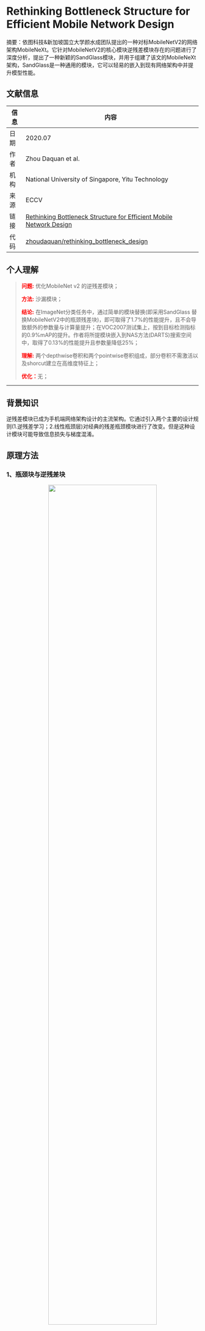 # Rethinking Bottleneck Structure for Efficient Mobile Network Design

摘要：依图科技&新加坡国立大学颜水成团队提出的一种对标MobileNetV2的网络架构MobileNeXt。它针对MobileNetV2的核心模块逆残差模块存在的问题进行了深度分析，提出了一种新颖的SandGlass模块，并用于组建了该文的MobileNeXt架构，SandGlass是一种通用的模块，它可以轻易的嵌入到现有网络架构中并提升模型性能。
<!--more-->

## 文献信息
| 信息 | 内容                                                         |
| ---- | ------------------------------------------------------------ |
| 日期 | 2020.07                                                      |
| 作者 | Zhou Daquan et al.                                           |
| 机构 | National University of Singapore, Yitu Technology            |
| 来源 | ECCV                                                         |
| 链接 | [Rethinking Bottleneck Structure for Efficient Mobile Network Design](https://arxiv.org/abs/2007.02269) |
| 代码 | [zhoudaquan/rethinking_bottleneck_design](https://github.com/zhoudaquan/rethinking_bottleneck_design) |

## 个人理解

><strong style="color:red;">问题:</strong> 优化MobileNet v2 的逆残差模块；
>
><strong style="color:red;">方法:</strong> 沙漏模块；
>
><strong style="color:red;">结论:</strong> 在ImageNet分类任务中，通过简单的模块替换(即采用SandGlass 替换MobileNetV2中的瓶颈残差块)，即可取得了1.7%的性能提升，且不会导致额外的参数量与计算量提升；在VOC2007测试集上，按到目标检测指标的0.9%mAP的提升。作者将所提模块嵌入到NAS方法(DARTS)搜索空间中，取得了0.13%的性能提升且参数量降低25%；
>
><strong style="color:red;">理解:</strong> 两个depthwise卷积和两个pointwise卷积组成，部分卷积不需激活以及shorcut建立在高维度特征上；
>
><strong style="color:red;">优化：</strong>无；
---

## 背景知识

逆残差模块已成为手机端网络架构设计的主流架构。它通过引入两个主要的设计规则(1.逆残差学习；2.线性瓶颈层)对经典的残差瓶颈模块进行了改变。但是这种设计模块可能导致信息损失与梯度混淆。

## 原理方法

### 1、瓶颈块与逆残差块

<div align=center>
    <img src=https://cloud-resources-data.oss-cn-chengdu.aliyuncs.com//images/20220706213938.png width=75% />
</div>


- Bottleneck：它包含两个1x1卷积(分别进行降维与升维)与一个3x3卷积(用于空间信息变换)，它是一种heavy-weight模块；
- Inverted Residual Block：它包含两个1x1卷积(分别进行升维与降维)与一个3x3深度可分离卷积(用于空间信息变换)，它是一种light-weight模块。

### 2、SandGlass 沙漏模块

(1) 更宽的网络有利于缓解梯度混淆问题，并有助于提升模型性能；(2)逆残差模块中的短连接可能会影响梯度回传。

考虑到上述逆残差模块的局限性，作者对其设计规则进行重思考并提出了SandGlass模块缓解上述问题。该模块的设计主要源自如下几点分析：

- 保持更多的信息从bottom传递给top层，进而有助于梯度回传；
- 深度卷积是一种轻量型单元，可以执行两次深度卷积以编码更多的空间信息。

<div align=center>
    <img src=https://cloud-resources-data.oss-cn-chengdu.aliyuncs.com//images/20220706213938.png width=75% />
</div>



- Position of Expansion and Reduction. 在原始的逆残差模块中先进行升维再进行降维。基于前述分析，为确保高维度特征的短连接，作者对两个1x1卷积的顺序进行了调整。假设$F \in R^{D_f \times D_f \times M}$表示输入张量，$G \in R^{D_f \times D_f \times M}$表示输出张量(注：此时尚未考虑深度卷积)，那么该模块的可以写成如下形式，中间两个1x1卷积，$\phi_e$和$\phi_r$用于维度扩展和缩减的pointwise卷积。这样的设计将bottleneck保持在residual path中间能够减少参数量和计算量，最重要的是，能将shortcut建立在维度较大的特征上。
$$
G = \phi_e(\phi_r(F)) + F
$$

- High-dimensional Shortcut. 作者并未在瓶颈层间构建Shortcut，而是在更高维特征之间构建Shortcut。更宽的短连接有助于更多的信息从输入F传递给输出G，从而更好地传递信息和回传梯度。
- Learning expressive spatial features. 1x1 pointwise 卷积有助于编码通道间的信息，但难以获取空间信息，因此，在这里作者沿着逆残差模块的思路引入深度卷积编码空间信息。不同于逆残差模块在两个1x1卷积之间引入深度卷积，作者认为1x1卷积导致了减少的空域信息编码，因此将深度卷积置于两个1x1卷积之外，见图中的两个3x3深度卷积。该模块可以采用如下公式进行描述：

$$
\hat{G} = \phi_{1,p} \phi_{1,d} (F) \\
G = \phi_{1,d} \phi_{2,p} (\hat(G)) + F 
$$

 其中$\phi_{1,p}, \phi_{1,d}$分别表示1x1卷积与深度卷积。从而确保了深度卷积在高维空间处理并得到更丰富的特征表达。

- Activation Layer. 已有研究表明：线性瓶颈层有助于避免特征出现零化现象(防止特征值变为零)，进而导致信息损失。基于此，作者在用于降维的1x1卷积后不添加激活函数。同时最后一个深度卷积后也不添加激活函数，激活函数仅加第一个深度卷积与最后一个1x1卷积之后。
- Block Structure. 基于上述考虑，得到了该文所设计的新颖的残差瓶颈模块。但当输入与输出通道数不相同时不进行短连接操作。depthwise卷积采用 $3 \times 3 $ 卷积核，在需要的地方采用BN+ReLU6的组合。

<div align=center>
    <img src=https://cloud-resources-data.oss-cn-chengdu.aliyuncs.com//images/20220706213939.png width=75% />
</div>

### 3、MobileNeXt 结构

作者将上述模块构建的网络架构称之为MobileNeXt。注：SandGlass中的扩展比例与MobileNetV2中的相同。

<div align=center>
    <img src=https://cloud-resources-data.oss-cn-chengdu.aliyuncs.com//images/20220706213940.png width=75% />
</div>


### 4、Identity tensor multiplier 恒等张量乘子

**残差模块中的短连接有助于梯度跨层传播。**但是，作者通过实验发现：没有必要保持全局恒等tensor与残差分支组合。为使得该网络更适合于手机端，作者引入了一个新的超参数：identity tensor multiplier，表示为$\alpha \in [0, 1]$。为简单起见，假设$\phi$表示残差分支的变换函数，那么添加该超参数后的模块可以重写为：
$$
G_{1: \alpha M}=\phi(F)_{1: \alpha M}+F_{1: \alpha M} \\
G_{\alpha M: m}=\phi(F)_{\alpha M: M}
$$

引入的超参数$\alpha$有两个作用：

- 降低该超参数，每个模块中的add数量可以进一步降低，因为add操作会占用不少耗时。用户可以选择更少的$\alpha$以得到更好的推理速度且性能几乎无影响；
- 降低内存访问时间。影响模型推理的一个重要因素是，内存访问消耗(Memory acces cost, MAC)。降低该超参数有助于减少cache占用，进而加速推理。

## 实验结果

为说明所提方案的有效性，作者在ImageNet与VOC数据集上进行了实验分析。在模型训练过程中，优化器为SGD(momentum=0.9,weight_decay=$4\times 10^{-5}$)，初始学习率为0.05，cosine方式衰减，BatchSize=256，4个GPU。如无特殊说明，模型总计训练200epoch。

<div align=center>
    <img src=https://cloud-resources-data.oss-cn-chengdu.aliyuncs.com//images/20220706213940.png width=75% />
    <img src=https://cloud-resources-data.oss-cn-chengdu.aliyuncs.com//images/20220706213941.png width=75% />
    <img src=https://cloud-resources-data.oss-cn-chengdu.aliyuncs.com//images/20220706213942.png width=75% />
    <img src=https://cloud-resources-data.oss-cn-chengdu.aliyuncs.com//images/20220706213943.png width=75% />
    <img src=https://cloud-resources-data.oss-cn-chengdu.aliyuncs.com//images/20220706213943.png width=75% />
</div>

## 参考文献

[^01]: [风度78-【论文解读】打破常规，逆残差模块超强改进，新一代移动端模型MobileNeXt来了！精度速度双超MobileNetV2...-CSDN](https://blog.csdn.net/fengdu78/article/details/107241361)


